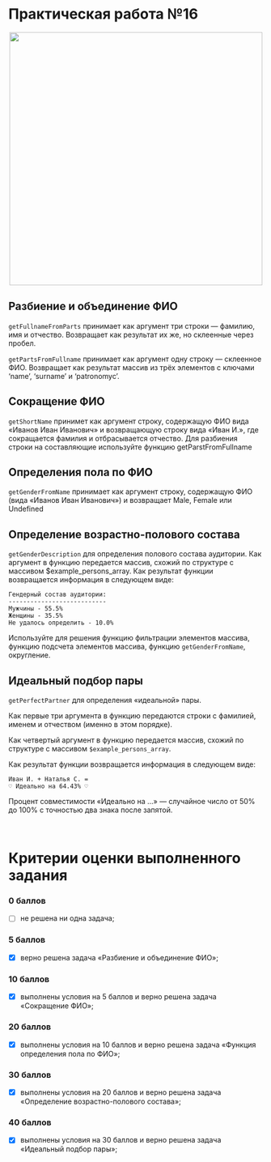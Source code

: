 # Практическая работа №16

<div style="text-align:center">
    <img src="https://lms.skillfactory.ru/assets/courseware/v1/6d6454dac90b786880de0046d7eefa8f/asset-v1:SkillFactory+PHP-2.0+2020+type@asset+block/php_17_practice.svg" style="width:500px">
</div> 

## Разбиение и объединение ФИО

`getFullnameFromParts` принимает как аргумент три строки — фамилию, имя и отчество. Возвращает как результат их же, но склеенные через пробел.

`getPartsFromFullname` принимает как аргумент одну строку — склеенное ФИО. Возвращает как результат массив из трёх элементов с ключами ‘name’, ‘surname’ и ‘patronomyc’.

## Сокращение ФИО

`getShortName` принимет как аргумент строку, содержащую ФИО вида «Иванов Иван Иванович» и возвращающую строку вида «Иван И.», где сокращается фамилия и отбрасывается отчество. Для разбиения строки на составляющие используйте функцию getParstFromFullname

## Определения пола по ФИО

`getGenderFromName` принимает как аргумент строку, содержащую ФИО (вида «Иванов Иван Иванович») и возвращает Male, Female или Undefined

## Определение возрастно-полового состава

`getGenderDescription` для определения полового состава аудитории. Как аргумент в функцию передается массив, схожий по структуре с массивом $example_persons_array. Как результат функции возвращается информация в следующем виде:

```
Гендерный состав аудитории:
---------------------------
Мужчины - 55.5%
Женщины - 35.5%
Не удалось определить - 10.0%
```
Используйте для решения функцию фильтрации элементов массива, функцию подсчета элементов массива, функцию `getGenderFromName`, округление.

## Идеальный подбор пары

`getPerfectPartner` для определения «идеальной» пары.

Как первые три аргумента в функцию передаются строки с фамилией, именем и отчеством (именно в этом порядке).

Как четвертый аргумент в функцию передается массив, схожий по структуре с массивом `$example_persons_array`.

Как результат функции возвращается информация в следующем виде:

```
Иван И. + Наталья С. = 
♡ Идеально на 64.43% ♡
```

Процент совместимости «Идеально на ...» — случайное число от 50% до 100% с точностью два знака после запятой.

<br>

# Критерии оценки выполненного задания

### 0 баллов

- [ ] не решена ни одна задача;

### 5 баллов

- [x] верно решена задача «Разбиение и объединение ФИО»;

### 10 баллов

- [x] выполнены условия на 5 баллов и верно решена задача «Сокращение ФИО»;

### 20 баллов

- [x] выполнены условия на 10 баллов и верно решена задача «Функция определения пола по ФИО»;

### 30 баллов

- [x] выполнены условия на 20 баллов и верно решена задача «Определение возрастно-полового состава»;

### 40 баллов

- [x] выполнены условия на 30 баллов и верно решена задача «Идеальный подбор пары»;